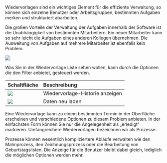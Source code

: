 Wiedervorlagen sind ein wichtiges Element für die effiziente Verwaltung, so können sich einzelne Benutzer oder Arbeitsgruppen, bestimmten Aufgaben merken und strukturiert abarbeiten.

Die großen Vorteile der Verwaltung der Aufgaben innerhalb der Software ist die Unabhängigkeit von bestimmten Mitarbeitern. Ein neuer Mitarbeiter kann so sehr leicht die Aufgaben eines anderen Kollegen übernehmen. Die Ausweitung von Aufgaben auf mehrere Mitarbeiter ist ebenfalls kein Problem.


![](http://xpecto.github.io/docs/img/img_1430827382092.png)

Was Sie in der Wiedervorlage Liste sehen wollen, kann durch die Optionen die den Filter anbietet, gesteuert werden.

|  Schaltfläche            |    Beschreibung     |  
| ------------- |:-------------| 
| ![](http://xpecto.github.io/docs/img/img_1430827803341.png)      | Wiedervorlage-Historie anzeigen | 
| ![](http://xpecto.github.io/docs/img/img_1430827829392.png)     |Daten neu laden | 

Eine Wiedervorlage kann zu einem bestimmten Termin in der Oberfläche erscheinen und verschiedene Optionen zu diesem Problem anbieten.  In der einfachsten Form können Sie nur die Angelegenheit als „erledigt" markieren. 
Umfangreichere Wiedervorlagen bezeichnen wir als Prozesse.

Prozesse können wesentlich kompliziertere Abläufe verwalten wie den Mahnprozess, den Zeichnungsprozess oder die Bearbeitung von Geburtstagslisten. Die Anzeige für die Benutzer bleibt dabei gleich, lediglich die möglichen Optionen werden mehr.
